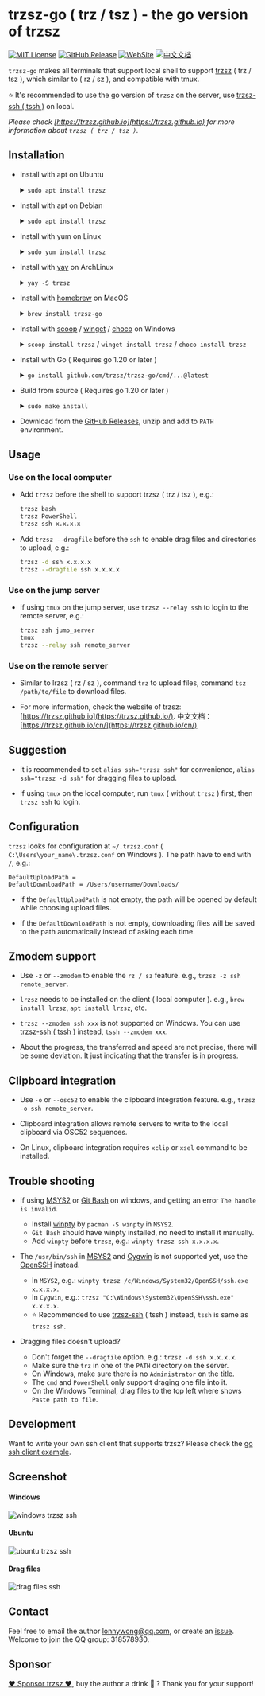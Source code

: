 # trzsz-go ( trz / tsz ) - the go version of trzsz

[![MIT License](https://img.shields.io/badge/license-MIT-green.svg?style=flat)](https://choosealicense.com/licenses/mit/)
[![GitHub Release](https://img.shields.io/github/v/release/trzsz/trzsz-go)](https://github.com/trzsz/trzsz-go/releases)
[![WebSite](https://img.shields.io/badge/WebSite-https%3A%2F%2Ftrzsz.github.io%2Fgo-blue?style=flat)](https://trzsz.github.io/go)
[![中文文档](https://img.shields.io/badge/%E4%B8%AD%E6%96%87%E6%96%87%E6%A1%A3-https%3A%2F%2Ftrzsz.github.io%2Fcn%2Fgo-blue?style=flat)](https://trzsz.github.io/cn/go)

`trzsz-go` makes all terminals that support local shell to support [trzsz](https://trzsz.github.io/) ( trz / tsz ), which similar to ( rz / sz ), and compatible with tmux.

⭐ It's recommended to use the go version of `trzsz` on the server, use [trzsz-ssh ( tssh )](https://trzsz.github.io/ssh) on local.

_Please check [https://trzsz.github.io](https://trzsz.github.io) for more information about `trzsz ( trz / tsz )`._

## Installation

- Install with apt on Ubuntu

  <details><summary><code>sudo apt install trzsz</code></summary>

  ```sh
  sudo apt update && sudo apt install software-properties-common
  sudo add-apt-repository ppa:trzsz/ppa && sudo apt update

  sudo apt install trzsz
  ```

  </details>

- Install with apt on Debian

  <details><summary><code>sudo apt install trzsz</code></summary>

  ```sh
  sudo apt install curl gpg
  curl -s 'https://keyserver.ubuntu.com/pks/lookup?op=get&search=0x7074ce75da7cc691c1ae1a7c7e51d1ad956055ca' \
      | gpg --dearmor -o /usr/share/keyrings/trzsz.gpg
  echo 'deb [signed-by=/usr/share/keyrings/trzsz.gpg] https://ppa.launchpadcontent.net/trzsz/ppa/ubuntu jammy main' \
      | sudo tee /etc/apt/sources.list.d/trzsz.list
  sudo apt update

  sudo apt install trzsz
  ```

  </details>

- Install with yum on Linux

  <details><summary><code>sudo yum install trzsz</code></summary>

  - Install with [gemfury](https://gemfury.com/) repository.

    ```sh
    echo '[trzsz]
    name=Trzsz Repo
    baseurl=https://yum.fury.io/trzsz/
    enabled=1
    gpgcheck=0' | sudo tee /etc/yum.repos.d/trzsz.repo

    sudo yum install trzsz
    ```

  - Install with [wlnmp](https://www.wlnmp.com/install) repository. It's not necessary to configure the epel repository for trzsz.

    ```sh
    curl -fsSL "https://sh.wlnmp.com/wlnmp.sh" | bash

    sudo yum install trzsz
    ```

  </details>

- Install with [yay](https://github.com/Jguer/yay) on ArchLinux

  <details><summary><code>yay -S trzsz</code></summary>

  ```sh
  yay -Syu
  yay -S trzsz
  ```

  </details>

- Install with [homebrew](https://brew.sh/) on MacOS

  <details><summary><code>brew install trzsz-go</code></summary>

  ```sh
  brew update
  brew install trzsz-go
  ```

  </details>

- Install with [scoop](https://scoop.sh/) / [winget](https://learn.microsoft.com/en-us/windows/package-manager/winget/) / [choco](https://community.chocolatey.org/) on Windows

  <details><summary><code>scoop install trzsz</code> / <code>winget install trzsz</code> / <code>choco install trzsz</code></summary>

  ```sh
  scoop install trzsz
  ```

  ```sh
  winget install trzsz
  ```

  ```sh
  choco install trzsz
  ```

  </details>

- Install with Go ( Requires go 1.20 or later )

  <details><summary><code>go install github.com/trzsz/trzsz-go/cmd/...@latest</code></summary>

  ```sh
  go install github.com/trzsz/trzsz-go/cmd/trz@latest
  go install github.com/trzsz/trzsz-go/cmd/tsz@latest
  go install github.com/trzsz/trzsz-go/cmd/trzsz@latest
  ```

  The binaries are usually located in `~/go/bin/` ( `C:\Users\your_name\go\bin\` on Windows ).

  </details>

- Build from source ( Requires go 1.20 or later )

  <details><summary><code>sudo make install</code></summary>

  ```sh
  git clone --depth 1 https://github.com/trzsz/trzsz-go.git
  cd trzsz-go
  make
  sudo make install
  ```

  </details>

- Download from the [GitHub Releases](https://github.com/trzsz/trzsz-go/releases), unzip and add to `PATH` environment.

## Usage

### Use on the local computer

- Add `trzsz` before the shell to support trzsz ( trz / tsz ), e.g.:

  ```sh
  trzsz bash
  trzsz PowerShell
  trzsz ssh x.x.x.x
  ```

- Add `trzsz --dragfile` before the `ssh` to enable drag files and directories to upload, e.g.:

  ```sh
  trzsz -d ssh x.x.x.x
  trzsz --dragfile ssh x.x.x.x
  ```

### Use on the jump server

- If using `tmux` on the jump server, use `trzsz --relay ssh` to login to the remote server, e.g.:

  ```sh
  trzsz ssh jump_server
  tmux
  trzsz --relay ssh remote_server
  ```

### Use on the remote server

- Similar to lrzsz ( rz / sz ), command `trz` to upload files, command `tsz /path/to/file` to download files.

- For more information, check the website of trzsz: [https://trzsz.github.io](https://trzsz.github.io/). 中文文档：[https://trzsz.github.io/cn/](https://trzsz.github.io/cn/)

## Suggestion

- It is recommended to set `alias ssh="trzsz ssh"` for convenience, `alias ssh="trzsz -d ssh"` for dragging files to upload.

- If using `tmux` on the local computer, run `tmux` ( without `trzsz` ) first, then `trzsz ssh` to login.

## Configuration

`trzsz` looks for configuration at `~/.trzsz.conf` ( `C:\Users\your_name\.trzsz.conf` on Windows ). The path have to end with `/`, e.g.:

```
DefaultUploadPath =
DefaultDownloadPath = /Users/username/Downloads/
```

- If the `DefaultUploadPath` is not empty, the path will be opened by default while choosing upload files.

- If the `DefaultDownloadPath` is not empty, downloading files will be saved to the path automatically instead of asking each time.

## Zmodem support

- Use `-z` or `--zmodem` to enable the `rz / sz` feature. e.g., `trzsz -z ssh remote_server`.

- `lrzsz` needs to be installed on the client ( local computer ). e.g., `brew install lrzsz`, `apt install lrzsz`, etc.

- `trzsz --zmodem ssh xxx` is not supported on Windows. You can use [trzsz-ssh ( tssh )](https://trzsz.github.io/ssh) instead, `tssh --zmodem xxx`.

- About the progress, the transferred and speed are not precise, there will be some deviation. It just indicating that the transfer is in progress.

## Clipboard integration

- Use `-o` or `--osc52` to enable the clipboard integration feature. e.g., `trzsz -o ssh remote_server`.

- Clipboard integration allows remote servers to write to the local clipboard via OSC52 sequences.

- On Linux, clipboard integration requires `xclip` or `xsel` command to be installed.

## Trouble shooting

- If using [MSYS2](https://www.msys2.org/) or [Git Bash](https://www.atlassian.com/git/tutorials/git-bash) on windows, and getting an error `The handle is invalid`.

  - Install [winpty](https://github.com/rprichard/winpty) by `pacman -S winpty` in `MSYS2`.
  - `Git Bash` should have winpty installed, no need to install it manually.
  - Add `winpty` before `trzsz`, e.g.: `winpty trzsz ssh x.x.x.x`.

- The `/usr/bin/ssh` in [MSYS2](https://www.msys2.org/) and [Cygwin](https://www.cygwin.com/) is not supported yet, use the [OpenSSH](https://docs.microsoft.com/en-us/windows-server/administration/openssh/openssh_install_firstuse) instead.

  - In `MSYS2`, e.g.: `winpty trzsz /c/Windows/System32/OpenSSH/ssh.exe x.x.x.x`.
  - In `Cygwin`, e.g.: `trzsz "C:\Windows\System32\OpenSSH\ssh.exe" x.x.x.x`.
  - ⭐ Recommended to use [trzsz-ssh](https://trzsz.github.io/ssh) ( tssh ) instead, `tssh` is same as `trzsz ssh`.

- Dragging files doesn't upload?
  - Don't forget the `--dragfile` option. e.g.: `trzsz -d ssh x.x.x.x`.
  - Make sure the `trz` in one of the `PATH` directory on the server.
  - On Windows, make sure there is no `Administrator` on the title.
  - The `cmd` and `PowerShell` only support draging one file into it.
  - On the Windows Terminal, drag files to the top left where shows `Paste path to file`.

## Development

Want to write your own ssh client that supports trzsz? Please check the [go ssh client example](https://github.com/trzsz/trzsz-go/blob/main/examples/ssh_client.go).

## Screenshot

#### Windows

![windows trzsz ssh](https://trzsz.github.io/images/cmd_trzsz.gif)

#### Ubuntu

![ubuntu trzsz ssh](https://trzsz.github.io/images/ubuntu_trzsz.gif)

#### Drag files

![drag files ssh](https://trzsz.github.io/images/drag_files.gif)

## Contact

Feel free to email the author <lonnywong@qq.com>, or create an [issue](https://github.com/trzsz/trzsz-go/issues). Welcome to join the QQ group: 318578930.

## Sponsor

[❤️ Sponsor trzsz ❤️](https://github.com/trzsz), buy the author a drink 🍺 ? Thank you for your support!
